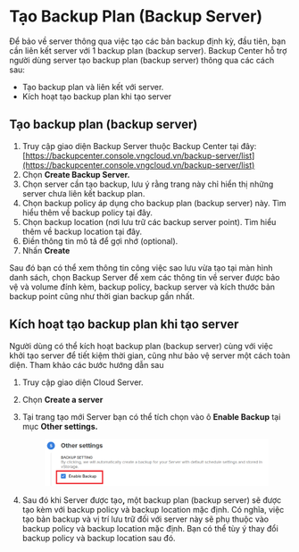 # Tạo Backup Plan (Backup Server)

Để bảo về server thông qua việc tạo các bản backup định kỳ, đầu tiên, bạn cần liên kết server với 1 backup plan (backup server). Backup Center hỗ trợ người dùng server tạo backup plan (backup server) thông qua các cách sau:

* Tạo backup plan và liên kết với server.
* Kích hoạt tạo backup plan khi tạo server

## Tạo backup plan (backup server)

1. Truy cập giao diện Backup Server thuộc Backup Center tại đây:  [https://backupcenter.console.vngcloud.vn/backup-server/list](https://backupcenter.console.vngcloud.vn/backup-server/list)
2. Chọn **Create Backup Server.**
3. Chọn server cần tạo backup, lưu ý rằng trang này chỉ hiển thị những server chưa liên kết backup plan.
4. Chọn backup policy áp dụng cho backup plan (backup server) này. Tìm hiểu thêm về backup policy tại đây.
5. Chọn backup location (nơi lưu trữ các backup server point). Tìm hiểu thêm về backup location tại đây.
6. Điền thông tin mô tả để gợi nhớ (optional).
7. Nhấn **Create**

Sau đó bạn có thể xem thông tin công việc sao lưu vừa tạo tại màn hình danh sách, chọn Backup Server để xem các thông tin về server được bảo vệ và volume đính kèm, backup policy, backup server và kích thước bản backup point cũng như thời gian backup gần nhất.

## Kích hoạt tạo backup plan khi tạo server

Người dùng có thể kích hoạt backup plan (backup server) cùng với việc khởi tạo server để tiết kiệm thời gian, cũng như bảo vệ server một cách toàn diện. Tham khảo các bước hướng dẫn sau

1. Truy cập giao diện Cloud Server.
2. Chọn **Create a server**
3.  Tại trang tạo mới Server bạn có thể tích chọn vào ô **Enable Backup** tại mục **Other settings.**&#x20;

    <figure><img src="../../../.gitbook/assets/image (766).png" alt=""><figcaption></figcaption></figure>
4. Sau đó khi Server được tạ&#x6F;**,** một backup plan (backup server) sẽ được tạo kèm với backup policy và backup location mặc định. Có nghĩa, việc tạo bản backup và vị trí lưu trữ đối với server này sẽ phụ thuộc vào backup policy và backup location mặc định. Bạn có thể tùy ý thay đổi backup policy và backup location sau đó.

